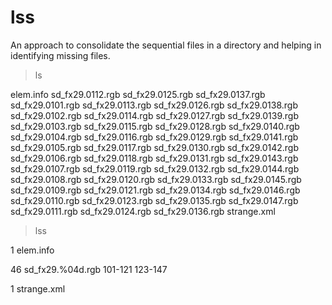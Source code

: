 # lss
An approach to consolidate the sequential files in a directory and helping in identifying missing files. 

> ls

elem.info sd_fx29.0112.rgb sd_fx29.0125.rgb sd_fx29.0137.rgb
sd_fx29.0101.rgb sd_fx29.0113.rgb sd_fx29.0126.rgb sd_fx29.0138.rgb
sd_fx29.0102.rgb sd_fx29.0114.rgb sd_fx29.0127.rgb sd_fx29.0139.rgb
sd_fx29.0103.rgb sd_fx29.0115.rgb sd_fx29.0128.rgb sd_fx29.0140.rgb
sd_fx29.0104.rgb sd_fx29.0116.rgb sd_fx29.0129.rgb sd_fx29.0141.rgb
sd_fx29.0105.rgb sd_fx29.0117.rgb sd_fx29.0130.rgb sd_fx29.0142.rgb
sd_fx29.0106.rgb sd_fx29.0118.rgb sd_fx29.0131.rgb sd_fx29.0143.rgb
sd_fx29.0107.rgb sd_fx29.0119.rgb sd_fx29.0132.rgb sd_fx29.0144.rgb
sd_fx29.0108.rgb sd_fx29.0120.rgb sd_fx29.0133.rgb sd_fx29.0145.rgb
sd_fx29.0109.rgb sd_fx29.0121.rgb sd_fx29.0134.rgb sd_fx29.0146.rgb
sd_fx29.0110.rgb sd_fx29.0123.rgb sd_fx29.0135.rgb sd_fx29.0147.rgb
sd_fx29.0111.rgb sd_fx29.0124.rgb sd_fx29.0136.rgb strange.xml

> lss

1 elem.info

46 sd_fx29.%04d.rgb 101-121 123-147

1 strange.xml



